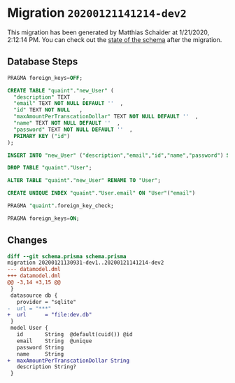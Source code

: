 # Migration `20200121141214-dev2`

This migration has been generated by Matthias Schaider at 1/21/2020, 2:12:14 PM.
You can check out the [state of the schema](./schema.prisma) after the migration.

## Database Steps

```sql
PRAGMA foreign_keys=OFF;

CREATE TABLE "quaint"."new_User" (
  "description" TEXT    ,
  "email" TEXT NOT NULL DEFAULT ''  ,
  "id" TEXT NOT NULL   ,
  "maxAmountPerTranscationDollar" TEXT NOT NULL DEFAULT ''  ,
  "name" TEXT NOT NULL DEFAULT ''  ,
  "password" TEXT NOT NULL DEFAULT ''  ,
  PRIMARY KEY ("id")
);

INSERT INTO "new_User" ("description","email","id","name","password") SELECT "description","email","id","name","password" from "User"

DROP TABLE "quaint"."User";

ALTER TABLE "quaint"."new_User" RENAME TO "User";

CREATE UNIQUE INDEX "quaint"."User.email" ON "User"("email")

PRAGMA "quaint".foreign_key_check;

PRAGMA foreign_keys=ON;
```

## Changes

```diff
diff --git schema.prisma schema.prisma
migration 20200121130931-dev1..20200121141214-dev2
--- datamodel.dml
+++ datamodel.dml
@@ -3,14 +3,15 @@
 }
 datasource db {
   provider = "sqlite"
-  url = "***"
+  url      = "file:dev.db"
 }
 model User {
   id       String  @default(cuid()) @id
   email    String  @unique
   password String
   name     String
+  maxAmountPerTranscationDollar String
   description String?
 }
```


